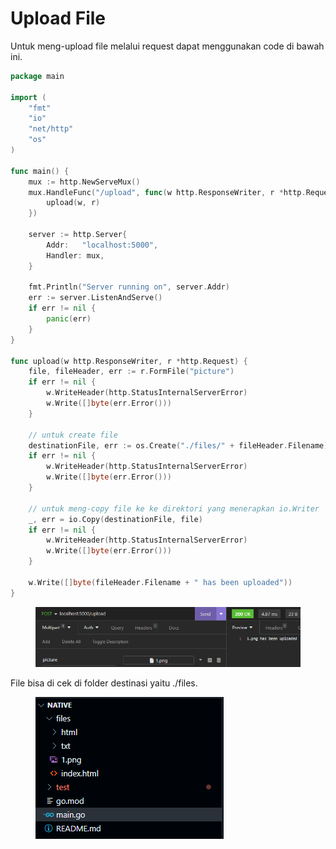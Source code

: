 # Upload File

Untuk meng-upload file melalui request dapat menggunakan code di bawah ini.

```go
package main

import (
	"fmt"
	"io"
	"net/http"
	"os"
)

func main() {
	mux := http.NewServeMux()
	mux.HandleFunc("/upload", func(w http.ResponseWriter, r *http.Request) {
		upload(w, r)
	})
	
	server := http.Server{
		Addr: 	"localhost:5000",
		Handler: mux,
	}

	fmt.Println("Server running on", server.Addr)
	err := server.ListenAndServe()
	if err != nil {
		panic(err)
	}
}

func upload(w http.ResponseWriter, r *http.Request) {
	file, fileHeader, err := r.FormFile("picture")
	if err != nil {
		w.WriteHeader(http.StatusInternalServerError)
		w.Write([]byte(err.Error()))
	}

	// untuk create file
	destinationFile, err := os.Create("./files/" + fileHeader.Filename)
	if err != nil {
		w.WriteHeader(http.StatusInternalServerError)
		w.Write([]byte(err.Error()))
	}

	// untuk meng-copy file ke ke direktori yang menerapkan io.Writer
	_, err = io.Copy(destinationFile, file)
	if err != nil {
		w.WriteHeader(http.StatusInternalServerError)
		w.Write([]byte(err.Error()))
	}

	w.Write([]byte(fileHeader.Filename + " has been uploaded"))
}
```

<figure><img src="../.gitbook/assets/1 (5).png" alt=""><figcaption></figcaption></figure>

File bisa di cek di folder destinasi yaitu ./files.

<figure><img src="../.gitbook/assets/1 (6).png" alt=""><figcaption></figcaption></figure>
